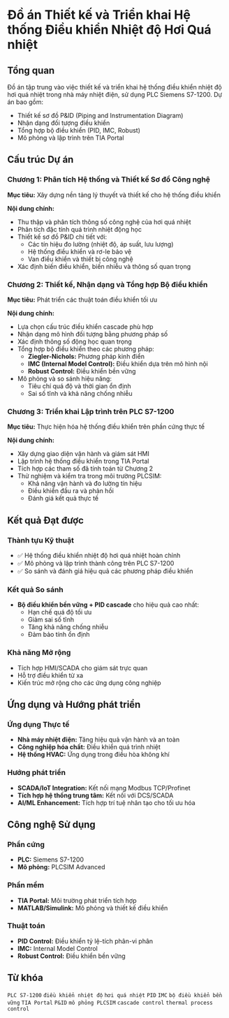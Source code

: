 # Đồ án Thiết kế và Triển khai Hệ thống Điều khiển Nhiệt độ Hơi Quá nhiệt

## Tổng quan

Đồ án tập trung vào việc thiết kế và triển khai hệ thống điều khiển nhiệt độ hơi quá nhiệt trong nhà máy nhiệt điện, sử dụng PLC Siemens S7-1200. Dự án bao gồm:

- Thiết kế sơ đồ P&ID (Piping and Instrumentation Diagram)
- Nhận dạng đối tượng điều khiển
- Tổng hợp bộ điều khiển (PID, IMC, Robust)
- Mô phỏng và lập trình trên TIA Portal

## Cấu trúc Dự án

### Chương 1: Phân tích Hệ thống và Thiết kế Sơ đồ Công nghệ

**Mục tiêu:** Xây dựng nền tảng lý thuyết và thiết kế cho hệ thống điều khiển

**Nội dung chính:**
- Thu thập và phân tích thông số công nghệ của hơi quá nhiệt
- Phân tích đặc tính quá trình nhiệt động học
- Thiết kế sơ đồ P&ID chi tiết với:
  - Các tín hiệu đo lường (nhiệt độ, áp suất, lưu lượng)
  - Hệ thống điều khiển và rơ-le bảo vệ
  - Van điều khiển và thiết bị công nghệ
- Xác định biến điều khiển, biến nhiễu và thông số quan trọng

### Chương 2: Thiết kế, Nhận dạng và Tổng hợp Bộ điều khiển

**Mục tiêu:** Phát triển các thuật toán điều khiển tối ưu

**Nội dung chính:**
- Lựa chọn cấu trúc điều khiển cascade phù hợp
- Nhận dạng mô hình đối tượng bằng phương pháp số
- Xác định thông số động học quan trọng
- Tổng hợp bộ điều khiển theo các phương pháp:
  - **Ziegler-Nichols:** Phương pháp kinh điển
  - **IMC (Internal Model Control):** Điều khiển dựa trên mô hình nội
  - **Robust Control:** Điều khiển bền vững
- Mô phỏng và so sánh hiệu năng:
  - Tiêu chí quá độ và thời gian ổn định
  - Sai số tĩnh và khả năng chống nhiễu

### Chương 3: Triển khai Lập trình trên PLC S7-1200

**Mục tiêu:** Thực hiện hóa hệ thống điều khiển trên phần cứng thực tế

**Nội dung chính:**
- Xây dựng giao diện vận hành và giám sát HMI
- Lập trình hệ thống điều khiển trong TIA Portal
- Tích hợp các tham số đã tính toán từ Chương 2
- Thử nghiệm và kiểm tra trong môi trường PLCSIM:
  - Khả năng vận hành và đo lường tín hiệu
  - Điều khiển đầu ra và phản hồi
  - Đánh giá kết quả thực tế

## Kết quả Đạt được

### Thành tựu Kỹ thuật
- ✅ Hệ thống điều khiển nhiệt độ hơi quá nhiệt hoàn chỉnh
- ✅ Mô phỏng và lập trình thành công trên PLC S7-1200
- ✅ So sánh và đánh giá hiệu quả các phương pháp điều khiển

### Kết quả So sánh
- **Bộ điều khiển bền vững + PID cascade** cho hiệu quả cao nhất:
  - Hạn chế quá độ tối ưu
  - Giảm sai số tĩnh
  - Tăng khả năng chống nhiễu
  - Đảm bảo tính ổn định

### Khả năng Mở rộng
- Tích hợp HMI/SCADA cho giám sát trực quan
- Hỗ trợ điều khiển từ xa
- Kiến trúc mở rộng cho các ứng dụng công nghiệp

## Ứng dụng và Hướng phát triển

### Ứng dụng Thực tế
- **Nhà máy nhiệt điện:** Tăng hiệu quả vận hành và an toàn
- **Công nghiệp hóa chất:** Điều khiển quá trình nhiệt
- **Hệ thống HVAC:** Ứng dụng trong điều hòa không khí

### Hướng phát triển
- **SCADA/IoT Integration:** Kết nối mạng Modbus TCP/Profinet
- **Tích hợp hệ thống trung tâm:** Kết nối với DCS/SCADA
- **AI/ML Enhancement:** Tích hợp trí tuệ nhân tạo cho tối ưu hóa

## Công nghệ Sử dụng

### Phần cứng
- **PLC:** Siemens S7-1200
- **Mô phỏng:** PLCSIM Advanced

### Phần mềm
- **TIA Portal:** Môi trường phát triển tích hợp
- **MATLAB/Simulink:** Mô phỏng và thiết kế điều khiển

### Thuật toán
- **PID Control:** Điều khiển tỷ lệ-tích phân-vi phân
- **IMC:** Internal Model Control
- **Robust Control:** Điều khiển bền vững

## Từ khóa

`PLC S7-1200` `điều khiển nhiệt độ` `hơi quá nhiệt` `PID` `IMC` `bộ điều khiển bền vững` `TIA Portal` `P&ID` `mô phỏng PLCSIM` `cascade control` `thermal process control`